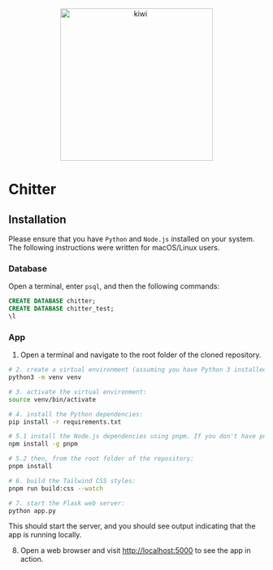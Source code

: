<div align="center">
  <img src="https://github.com/adrianHards/makers-solutions/assets/93719632/981ef8f2-bf8e-424c-835c-d586e319a862" alt="kiwi" width="300">
</div>

# Chitter

## Installation

Please ensure that you have `Python` and `Node.js` installed on your system. The following instructions were written for macOS/Linux users.

### Database

Open a terminal, enter `psql`, and then the following commands:
```sql
CREATE DATABASE chitter;
CREATE DATABASE chitter_test;
\l
```

### App
1. Open a terminal and navigate to the root folder of the cloned repository.

```bash
# 2. create a virtual environment (assuming you have Python 3 installed) by running the following command:
python3 -m venv venv

# 3. activate the virtual environment:
source venv/bin/activate

# 4. install the Python dependencies:
pip install -r requirements.txt

# 5.1 install the Node.js dependencies using pnpm. If you don't have pnpm installed, you can install it globally by running:
npm install -g pnpm

# 5.2 then, from the root folder of the repository:
pnpm install

# 6. build the Tailwind CSS styles:
pnpm run build:css --watch

# 7. start the Flask web server:
python app.py
```

This should start the server, and you should see output indicating that the app is running locally.

8. Open a web browser and visit [http://localhost:5000](http://localhost:5000) to see the app in action.
